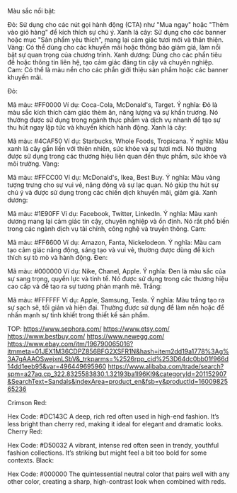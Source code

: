 Màu sắc nổi bật:

Đỏ: Sử dụng cho các nút gọi hành động (CTA) như "Mua ngay" hoặc "Thêm vào giỏ hàng" để kích thích sự chú ý.
Xanh lá cây: Sử dụng cho các banner hoặc mục "Sản phẩm yêu thích", mang lại cảm giác tươi mới và thân thiện.
Vàng: Có thể dùng cho các khuyến mãi hoặc thông báo giảm giá, làm nổi bật sự quan trọng của chương trình.
Xanh dương: Dùng cho các phần tiêu đề hoặc thông tin liên hệ, tạo cảm giác đáng tin cậy và chuyên nghiệp.
Cam: Có thể là màu nền cho các phần giới thiệu sản phẩm hoặc các banner khuyến mãi.


Đỏ:

Mã màu: #FF0000
Ví dụ: Coca-Cola, McDonald's, Target.
Ý nghĩa: Đỏ là màu sắc kích thích cảm giác thèm ăn, năng lượng và sự khẩn trương. Nó thường được sử dụng trong ngành thực phẩm và dịch vụ nhanh để tạo sự thu hút ngay lập tức và khuyến khích hành động.
Xanh lá cây:

Mã màu: #4CAF50
Ví dụ: Starbucks, Whole Foods, Tropicana.
Ý nghĩa: Màu xanh lá cây gắn liền với thiên nhiên, sức khỏe và sự tươi mới. Nó thường được sử dụng trong các thương hiệu liên quan đến thực phẩm, sức khỏe và môi trường.
Vàng:

Mã màu: #FFCC00
Ví dụ: McDonald's, Ikea, Best Buy.
Ý nghĩa: Màu vàng tượng trưng cho sự vui vẻ, năng động và sự lạc quan. Nó giúp thu hút sự chú ý và được sử dụng trong các chiến dịch khuyến mãi, giảm giá.
Xanh dương:

Mã màu: #1E90FF
Ví dụ: Facebook, Twitter, LinkedIn.
Ý nghĩa: Màu xanh dương mang lại cảm giác tin cậy, chuyên nghiệp và ổn định. Nó rất phổ biến trong các ngành dịch vụ tài chính, công nghệ và truyền thông.
Cam:

Mã màu: #FF6600
Ví dụ: Amazon, Fanta, Nickelodeon.
Ý nghĩa: Màu cam tạo cảm giác năng động, sáng tạo và vui vẻ, thường được dùng để kích thích sự tò mò và hành động.
Đen:

Mã màu: #000000
Ví dụ: Nike, Chanel, Apple.
Ý nghĩa: Đen là màu sắc của sự sang trọng, quyền lực và tinh tế. Nó được sử dụng trong các thương hiệu cao cấp và để tạo ra sự tương phản mạnh mẽ.
Trắng:

Mã màu: #FFFFFF
Ví dụ: Apple, Samsung, Tesla.
Ý nghĩa: Màu trắng tạo ra sự sạch sẽ, tối giản và hiện đại. Thường được sử dụng để làm nền hoặc để nhấn mạnh sự tinh khiết trong thiết kế sản phẩm.




TOP:
https://www.sephora.com/
https://www.etsy.com/
https://www.bestbuy.com/
https://www.newegg.com/
https://www.ebay.com/itm/196790065016?itmmeta=01JEX1M36CDPZ856BFG2XSFR1N&hash=item2dd19a1778%3Ag%3A7gAAAOSwejxnLSbV&_trkparms=%2526rpp_cid%253D64dc0bb01f966d14dd1eeb95&var=496449695960
https://www.alibaba.com/trade/search?spm=a27aq.cp_322.8325583830.1.32193ba1l96Kl9&categoryId=201152907&SearchText=Sandals&indexArea=product_en&fsb=y&productId=1600982565236




Crimson Red:

Hex Code: #DC143C
A deep, rich red often used in high-end fashion. It’s less bright than cherry red, making it ideal for elegant and dramatic looks.
Cherry Red:

Hex Code: #D50032
A vibrant, intense red often seen in trendy, youthful fashion collections. It’s striking but might feel a bit too bold for some contexts.
Black:

Hex Code: #000000
The quintessential neutral color that pairs well with any other color, creating a sharp, high-contrast look when combined with reds.
